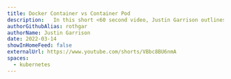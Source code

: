 ```yaml
---
title: Docker Container vs Container Pod
description:   In this short <60 second video, Justin Garrison outlines the differences between Docker containers and pods running in a Kubernetes cluster.
authorGithubAlias: rothgar
authorName: Justin Garrison
date: 2022-03-14
showInHomeFeed: false
externalUrl: https://www.youtube.com/shorts/VBbc8BU6nmA
spaces:
  - kubernetes
---
```

